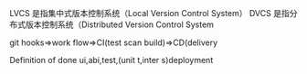 LVCS 是指集中式版本控制系统（Local Version Control System）
DVCS 是指分布式版本控制系统（Distributed Version Control System

git hooks=>work flow=>CI(test scan build)=>CD(delivery

Definition of done
ui,abi,test,(unit t,inter s)deployment